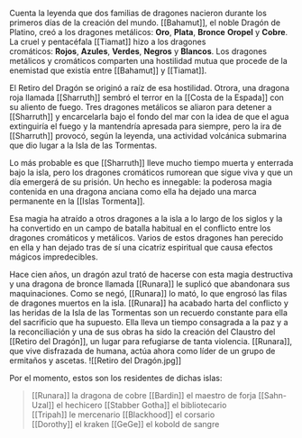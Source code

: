 Cuenta la leyenda que dos familias de dragones nacieron durante los primeros días de la creación del mundo. [[Bahamut]], el noble Dragón de Platino, creó a los dragones metálicos: **Oro**, **Plata**, **Bronce** **Oropel** y **Cobre**. La cruel y pentacéfala [[Tiamat]] hizo a los dragones cromáticos: **Rojos**, **Azules**, **Verdes**, **Negros** y **Blancos**. Los dragones metálicos y cromáticos comparten una hostilidad mutua que procede de la enemistad que existía entre [[Bahamut]] y [[Tiamat]].

El Retiro del Dragón se originó a raíz de esa hostilidad. Otrora, una dragona roja llamada [[Sharruth]] sembró el terror en la [[Costa de la Espada]] con su aliento de fuego. Tres dragones metálicos se aliaron para detener a [[Sharruth]] y encarcelarla bajo el fondo del mar con la idea de que el agua extinguiría el fuego y la mantendría apresada para siempre, pero la ira de [[Sharruth]] provocó, según la leyenda, una actividad volcánica submarina que dio lugar a la Isla de las Tormentas.

Lo más probable es que [[Sharruth]] lleve mucho tiempo muerta y enterrada bajo la isla, pero los dragones cromáticos rumorean que sigue viva y que un día emergerá de su prisión. Un hecho es innegable: la poderosa magia contenida en una dragona anciana como ella ha dejado una marca permanente en la [[Islas Tormenta]].

Esa magia ha atraído a otros dragones a la isla a lo largo de los siglos y la ha convertido en un campo de batalla habitual en el conflicto entre los dragones cromáticos y metálicos. Varios de estos dragones han perecido en ella y han dejado tras de sí una cicatriz espiritual que causa efectos mágicos impredecibles.

Hace cien años, un dragón azul trató de hacerse con esta magia destructiva y una dragona de bronce llamada [[Runara]] le suplicó que abandonara sus maquinaciones. Como se negó, [[Runara]] lo mató, lo que engrosó las filas de dragones muertos en la isla. [[Runara]] ha acabado harta del conflicto y las heridas de la Isla de las Tormentas son un recuerdo constante para ella del sacrificio que ha supuesto. Ella lleva un tiempo consagrada a la paz y a la reconciliación y una de sus obras ha sido la creación del Claustro del [[Retiro del Dragón]], un lugar para refugiarse de tanta violencia. [[Runara]], que vive disfrazada de humana, actúa ahora como líder de un grupo de ermitaños y ascetas.
![[Retiro del Dragón.jpg]]



Por el momento, estos son los residentes de dichas islas:
>[[Runara]] la dragona de cobre
>[[Bardin]] el maestro de forja
>[[Sahn-Uzal]] el hechicero 
>[[Stabber Gotha]] el bibliotecario  
>[[Tripah]] le mercenario
>[[Blackhood]] el corsario  
>[[Dorothy]] el kraken
>[[GeGe]] el kobold de sangre
